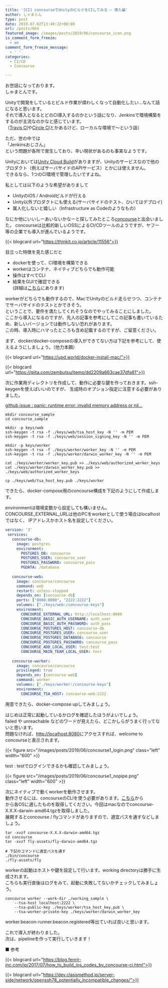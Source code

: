 ```yaml
---
title: '[CI] concourseでUnityのビルドをCIしてみる – 導入編'
author: しゃまとん
type: post
date: 2019-07-02T13:49:22+00:00
url: /posts/664
featured_image: /images/posts/2019/06/concourse_icon.png
is_comment_form_freeze:
  - on
comment_form_freeze_message:
  - ' '
categories:
  - CI/CD
  - Concourse

---
```

 お世話になっております。  
しゃまとんです。  
  
Unityで開発をしているとビルド作業が煩わしくなって自動化したい…なんて話になると思います。  
それで導入となるとどのCI導入するのかという話になり、Jenkinsで環境構築をするのが主流なのかなと感じています。  
（[Travis CI][1]や[Circle CI][2]とかあるけど、ローカルな環境で〜という話）  
  
ただ、世の中では  
「Jenkinsおじさん」  
という問題が各所で発生しており、辛い現状があるのも事実なようです。  
  
Unityにおいては[Unity Cloud Build][3]がありますが、Unityのサービスなので他のプロダクト（例えばサーバサイドのAPIサービス）とかには使えません。  
できるなら、1つのCI環境で管理したいですよね。  
  
私としては以下のような希望がありまして  
* UnityのiOS / Androidビルドが行える  
* Unity以外プロダクトにも使える(サーバサイドのテスト、ひいてはデプロイ)  
* 属人化しないと嬉しい（Infrastructure as Codeのようなもの）  
  
なにか他にいいしーあいないかなーと探してみたところ[concourse][4]と出会いました。
concourseは比較的新しいOSSによるCI/CDツールのようですが、ヤフー等の企業でも導入が進んでいるようです。

{{< blogcard url="https://thinkit.co.jp/article/11556">}}

目立った特徴を見た感じだと  
* dockerを使って、CI環境を構築できる  
* workerはコンテナ、ネイティブどちらでも動作可能  
* 操作はすべてCLI  
* 結果をGUIで確認できる  
(詳細は[こちら][5]にあります)  
  
workerがどちらでも動作するので、MacでUnityのビルド走らせつつ、コンテナでサーバサイドのテストとかできそう。  
ということで、要件を満たしてくれそうなのでやってみることにしました。  
ここから導入になるのですが、先人の記事を参考にしてこの記事も書いているため、新しいバージョンでは動作しない恐れがあります。  
この時、導入時にハマったところも含め記載するのですが、ご留意ください。  
  
まず、docker/docker-composeの導入ができてない方は下記を参考にして、使えるようにしましょう。（他力本願）  

{{< blogcard url="https://upd.world/docker-install-mac/">}}

{{< blogcard url="https://qiita.com/zembutsu/items/dd2209a663cae37dfa81">}}
  
次に作業用ディレクトリを作成して、動作に必要な鍵を作っておきます。ssh-keygenを使えばいいのですが、
生成時のオプション指定に注意する必要がありました。

[github issue : panic: runtime error: invalid memory address or nil...](https://github.com/concourse/concourse/issues/2590)  

```shell
mkdir concourse_sample
cd concourse_sample

mkdir -p keys/web
ssh-keygen -t rsa -f ./keys/web/tsa_host_key -N '' -m PEM
ssh-keygen -t rsa -f ./keys/web/session_signing_key -N '' -m PEM

mkdir -p keys/worker
ssh-keygen -t rsa -f ./keys/worker/worker_key -N '' -m PEM
ssh-keygen -t rsa -f ./keys/worker/darwin_worker_key -N '' -m PEM

cat ./keys/worker/worker_key.pub >> ./keys/web/authorized_worker_keys
cat ./keys/worker/darwin_worker_key.pub >> ./keys/web/authorized_worker_keys

cp ./keys/web/tsa_host_key.pub ./keys/worker
```
できたら、docker-compose用のconcourse構成を下記のようにして作成します。

environmentは環境変数から設定しても構いません。CONCOURSE_EXTERNAL_URLは他のPCをworkerとして使う場合はlocalhostではなく、
IPアドレスかホスト名を設定してください。 

```yaml
version: '3'
 services:
   concourse-db:
     image: postgres
     environment:
       POSTGRES_DB: concourse
       POSTGRES_USER: concourse_user
       POSTGRES_PASSWORD: concourse_pass
       PGDATA: /database
   
   concourse-web:
     image: concourse/concourse
     command: web
     restart: unless-stopped
     depends_on: [concourse-db]
     ports: ["8080:8080", "2222:2222"]
     volumes: ["./keys/web:/concourse-keys"]
     environment:
       CONCOURSE_EXTERNAL_URL: http://localhost:8080
       CONCOURSE_BASIC_AUTH_USERNAME: auth_user
       CONCOURSE_BASIC_AUTH_PASSWORD: auth_pass
       CONCOURSE_POSTGRES_HOST: concourse-db
       CONCOURSE_POSTGRES_USER: concourse_user
       CONCOURSE_POSTGRES_DATABASE: concourse
       CONCOURSE_POSTGRES_PASSWORD: concourse_pass
       CONCOURSE_ADD_LOCAL_USER: test:test
       CONCOURSE_MAIN_TEAM_LOCAL_USER: test
 
   concourse-worker:
     image: concourse/concourse
     privileged: true
     depends_on: [concourse-web]
     command: worker
     volumes: ["./keys/worker:/concourse-keys"]
     environment:
       CONCOURSE_TSA_HOST: concourse-web:2222
```

用意できたら、docker-compose upしてみましょう。
  
はじめは正常に起動しているかログを確認したほうがよいでしょう。  
failed や unreachable などのワードが見えたら、どこかしらがうまく行ってないと思います。  
問題なければ、[http://localhost:8080](http://localhost:8080)にアクセスすれば、welcome to concourseと表示されます。

{{< figure src="/images/posts/2019/06/concourse1_login.png" class="left" width="600" >}}

test : testでログインできるかも確認してみましょう。

{{< figure src="/images/posts/2019/06/concourse1_nopipe.png" class="left" width="600" >}}

次にネイティブで動くworkerを動作させます。  
動作させるには、concourseのCLIを使う必要があります。[こちら](https://github.com/concourse/concourse/releases)から  
から各OSに適したものを取得してください。今回はmacなのでconcourse-X.X.X-darwin-amd64.tgzを取得しました。  
展開するとconcourse / flyコマンドがありますので、適宜パスを通すなどしましょう。 

```shell
tar -xvzf concourse-X.X.X-darwin-amd64.tgz
cd concourse
tar -xvzf fly-assets/fly-darwin-amd64.tgz

# 下記のコマンドに適宜パスを通す
./bin/concourse
./fly-assets/fly
```

workerの起動はホストや鍵を設定して行います。working directoryは勝手に生成されます。  
こちらも実行直後はログをみて、起動に失敗してないかチェックしてみましょう。 

```shell
concourse worker --work-dir ./working_sample \
    --tsa-host localhost:2222 \
    --tsa-public-key ./keys/worker/tsa_host_key.pub \
    --tsa-worker-private-key ./keys/worker/darwin_worker_key
```

worker.beacon-runner.beacon.registered等出ていれば良いと思います。
  
これで導入が終わりました。  
次は、pipelineを作って実行していきます！  
  
■ 参考

{{< blogcard url="https://blog.fenrir-inc.com/jp/2017/07/how_to_build_ios_codes_by_concourse-ci.html">}}

{{< blogcard url="https://dev.classmethod.jp/server-side/network/openssh78_potentially_incompatible_changes/">}}

 [1]: https://travis-ci.org/
 [2]: https://circleci.com/
 [3]: https://unity3d.com/jp/unity/features/cloud-build
 [4]: https://concourse-ci.org/
 [5]: https://www.ossnews.jp/compare/Jenkins/Concourse_CI